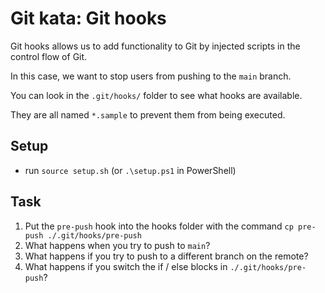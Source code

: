 # Git kata: Git hooks

Git hooks allows us to add functionality to Git by injected scripts in the control flow of Git.

In this case, we want to stop users from pushing to the `main` branch.

You can look in the `.git/hooks/` folder to see what hooks are available.

They are all named `*.sample` to prevent them from being executed.
## Setup

- run `source setup.sh` (or `.\setup.ps1` in PowerShell)

## Task

1. Put the `pre-push` hook into the hooks folder with the command `cp pre-push ./.git/hooks/pre-push`
2. What happens when you try to push to `main`?
3. What happens if you try to push to a different branch on the remote?
4. What happens if you switch the if / else blocks in `./.git/hooks/pre-push`?
